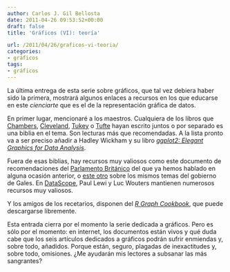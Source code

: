 ```yaml
---
author: Carlos J. Gil Bellosta
date: 2011-04-26 09:53:52+00:00
draft: false
title: 'Gráficos (VI): teoría'

url: /2011/04/26/graficos-vi-teoria/
categories:
- gráficos
tags:
- gráficos
---
```


La última entrega de esta serie sobre gráficos, que tal vez debiera haber sido la primera, mostrará algunos enlaces a recursos en los que educarse en este _cienciarte_ que es el de la representación gráfica de datos.

En primer lugar, mencionaré a los maestros. Cualquiera de los libros que [Chambers](http://www-stat.stanford.edu/~jmc4/), [Cleveland](http://stat.bell-labs.com/wsc/index.html), [Tukey](http://en.wikipedia.org/wiki/John_Tukey) o [Tufte](http://www.edwardtufte.com/tufte/) hayan escrito juntos o por separado es una biblia en el tema. Son lecturas más que recomendadas. A la lista pronto va a ser preciso añadir a Hadley Wickham y su libro _[ggplot2: Elegant Graphics for Data Analysis](http://had.co.nz/ggplot2/book/)_.

Fuera de esas biblias, hay recursos muy valiosos como este documento de recomendaciones del [Parlamento Británico](http://www.parliament.uk/briefingpapers/commons/lib/research/briefings/snsg-05073.pdf) del que ya hemos hablado en alguna ocasión anterior, o [este otro](http://www.dataunitwales.gov.uk/Documents/Publications/ADS02000_040712_Presenting_Data_singlepage_Eng.pdf) sobre los mismos temas del gobierno de Gales. En [DataScope](http://www.datascope.be/),  Paul Lewi y Luc Wouters mantienen numerosos recursos muy valiosos.

Y los amigos de los recetarios, disponen del _[R Graph Cookbook](http://www.packtpub.com/r-graph-cookbook/book)_, que puede descargarse libremente.

Esta entrada cierra por el momento la serie dedicada a gráficos. Pero es sólo por el momento: en internet, los documentos están vivos y qué duda cabe que los seis artículos dedicados a gráficos podrán sufrir enmiendas y, sobre todo, añadidos. Porque están, seguro, plagadas de inexactitudes y, sobre todo, omisiones. ¿Me ayudarán mis lectores a subsanar las más sangrantes?
